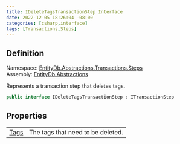 ```yaml
---
title: IDeleteTagsTransactionStep Interface
date: 2022-12-05 18:26:04 -08:00
categories: [csharp,interface]
tags: [Transactions,Steps]
---
```


## Definition
Namespace: <a href='/posts/csharp.namespace.entitydb.abstractions.transactions.steps/'>EntityDb.Abstractions.Transactions.Steps</a><br />
Assembly: <a href='/posts/csharp.assembly.entitydb.abstractions/'>EntityDb.Abstractions</a><br />

Represents a transaction step that deletes tags.

```cs
public interface IDeleteTagsTransactionStep : ITransactionStep
```
## Properties
<table><tr><td><!--/posts/csharp.notimplemented.entitydb.abstractions.transactions.steps.ideletetagstransactionstep.tags/--><a href='#'>Tags</a></td><td>
The tags that need to be deleted.
</td></tr></table>
